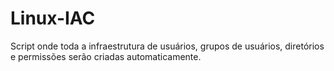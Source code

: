 # Linux-IAC
Script onde toda a infraestrutura de usuários, grupos de usuários, diretórios e permissões serão criadas automaticamente.
